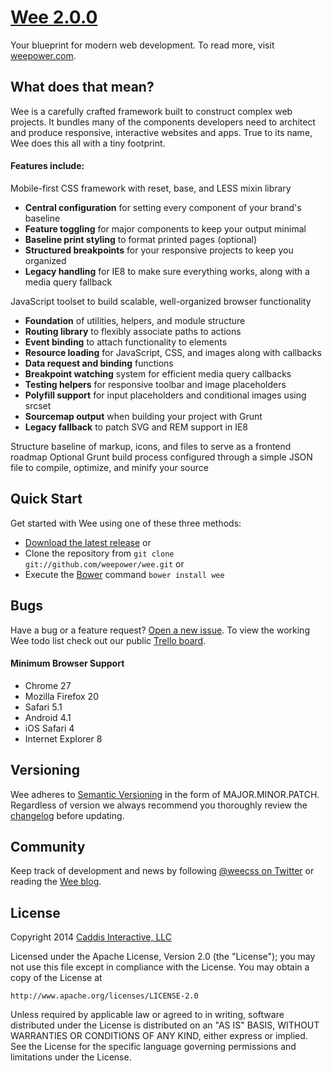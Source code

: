# [Wee 2.0.0](https://github.com/weepower/wee)

Your blueprint for modern web development. To read more, visit [weepower.com](http://www.weepower.com).

## What does that mean?

Wee is a carefully crafted framework built to construct complex web projects. It bundles many of the components developers need to architect and produce responsive, interactive websites and apps. True to its name, Wee does this all with a tiny footprint.

#### Features include:

Mobile-first CSS framework with reset, base, and LESS mixin library

* **Central configuration** for setting every component of your brand's baseline
* **Feature toggling** for major components to keep your output minimal
* **Baseline print styling** to format printed pages (optional)
* **Structured breakpoints** for your responsive projects to keep you organized
* **Legacy handling** for IE8 to make sure everything works, along with a media query fallback

JavaScript toolset to build scalable, well-organized browser functionality

* **Foundation** of utilities, helpers, and module structure
* **Routing library** to flexibly associate paths to actions
* **Event binding** to attach functionality to elements
* **Resource loading** for JavaScript, CSS, and images along with callbacks
* **Data request and binding** functions
* **Breakpoint watching** system for efficient media query callbacks
* **Testing helpers** for responsive toolbar and image placeholders
* **Polyfill support** for input placeholders and conditional images using srcset
* **Sourcemap output** when building your project with Grunt
* **Legacy fallback** to patch SVG and REM support in IE8

Structure baseline of markup, icons, and files to serve as a frontend roadmap
Optional Grunt build process configured through a simple JSON file to compile, optimize, and minify your source

## Quick Start

Get started with Wee using one of these three methods:

* [Download the latest release](https://github.com/weepower/wee/archive/master.zip) or
* Clone the repository from `git clone git://github.com/weepower/wee.git` or
* Execute the [Bower](http://bower.io/) command `bower install wee`

## Bugs

Have a bug or a feature request? [Open a new issue](https://github.com/weepower/wee/issues).
To view the working Wee todo list check out our public [Trello board](https://trello.com/b/7KbnQra9/wee).

#### Minimum Browser Support

* Chrome 27
* Mozilla Firefox 20
* Safari 5.1
* Android 4.1
* iOS Safari 4
* Internet Explorer 8

## Versioning

Wee adheres to [Semantic Versioning](http://semver.org/) in the form of MAJOR.MINOR.PATCH. Regardless of version we always recommend you thoroughly review the [changelog](https://github.com/weepower/wee/blob/development/CHANGELOG.md) before updating.

## Community

Keep track of development and news by following [@weecss on Twitter](https://twitter.com/weecss) or reading the [Wee blog](http://www.weepower.com/blog).

## License

Copyright 2014 [Caddis Interactive, LLC](http://www.caddis.co)

Licensed under the Apache License, Version 2.0 (the "License");
you may not use this file except in compliance with the License.
You may obtain a copy of the License at

    http://www.apache.org/licenses/LICENSE-2.0

Unless required by applicable law or agreed to in writing, software
distributed under the License is distributed on an "AS IS" BASIS,
WITHOUT WARRANTIES OR CONDITIONS OF ANY KIND, either express or implied.
See the License for the specific language governing permissions and
limitations under the License.